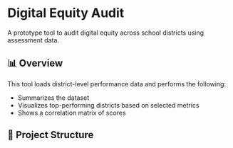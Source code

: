 # Digital Equity Audit

A prototype tool to audit digital equity across school districts using assessment data.

## 📊 Overview

This tool loads district-level performance data and performs the following:

- Summarizes the dataset
- Visualizes top-performing districts based on selected metrics
- Shows a correlation matrix of scores

## 📁 Project Structure

